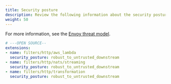 ```yaml
---
title: Security posture
description: Review the following information about the security posture of Solo's {{< reuse "docs/snippets/product-name.md" >}} Envoy extensions.
weight: 50
---
```


For more information, see the [Envoy threat model](https://www.envoyproxy.io/docs/envoy/latest/intro/arch_overview/security/threat_model).

```yaml
# ---OPEN SOURCE--
extensions:
- name: filters/http/aws_lambda
  security_posture: robust_to_untrusted_downstream
- name: filters/http/nats/streaming
  security_posture: robust_to_untrusted_downstream
- name: filters/http/transformation
  security_posture: robust_to_untrusted_downstream
```